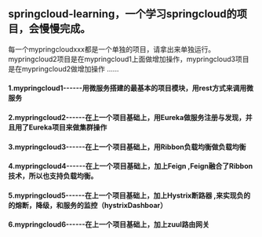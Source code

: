

## springcloud-learning，一个学习springcloud的项目，会慢慢完成。

每一个mypringcloudxxx都是一个单独的项目，请拿出来单独运行。
mypringcloud2项目是在mypringcloud1上面做增加操作，mypringcloud3项目是在mypringcloud2做增加操作 ......


#### 1.mypringcloud1------用微服务搭建的最基本的项目模块，用rest方式来调用微服务

#### 2.mypringcloud2------在上一个项目基础上，用Eureka做服务注册与发现，并且用了Eureka项目来做集群操作

#### 3.mypringcloud3------在上一个项目基础上，用Ribbon负载均衡做负载均衡

#### 4.mypringcloud4------在上一个项目基础上，加上Feign ,Feign融合了Ribbon技术，所以也支持负载均衡。

#### 5.mypringcloud5------在上一个项目基础上，加上Hystrix断路器 ,来实现负的的熔断，降级，和服务的监控（hystrixDashboar）

#### 6.mypringcloud6------在上一个项目基础上，加上zuul路由网关